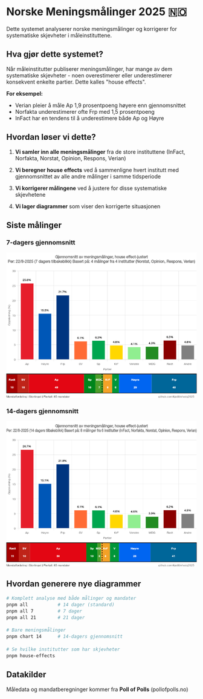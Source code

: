 # Norske Meningsmålinger 2025 🇳🇴

Dette systemet analyserer norske meningsmålinger og korrigerer for systematiske skjevheter i måleinstituttene.

## Hva gjør dette systemet?

Når måleinstitutter publiserer meningsmålinger, har mange av dem systematiske skjevheter - noen overestimerer eller underestimerer konsekvent enkelte partier. Dette kalles "house effects".

**For eksempel:**
- Verian pleier å måle Ap 1,9 prosentpoeng høyere enn gjennomsnittet
- Norfakta underestimerer ofte Frp med 1,5 prosentpoeng
- InFact har en tendens til å underestimere både Ap og Høyre

## Hvordan løser vi dette?

1. **Vi samler inn alle meningsmålinger** fra de store instituttene (InFact, Norfakta, Norstat, Opinion, Respons, Verian)

2. **Vi beregner house effects** ved å sammenligne hvert institutt med gjennomsnittet av alle andre målinger i samme tidsperiode

3. **Vi korrigerer målingene** ved å justere for disse systematiske skjevhetene

4. **Vi lager diagrammer** som viser den korrigerte situasjonen

## Siste målinger

### 7-dagers gjennomsnitt
![7-dagers meningsmålinger](charts/complete-2025-08-23-7day.png)

### 14-dagers gjennomsnitt  
![14-dagers meningsmålinger](charts/complete-2025-08-23-14day.png)

## Hvordan generere nye diagrammer

```bash
# Komplett analyse med både målinger og mandater
pnpm all           # 14 dager (standard)
pnpm all 7         # 7 dager
pnpm all 21        # 21 dager

# Bare meningsmålinger
pnpm chart 14      # 14-dagers gjennomsnitt

# Se hvilke institutter som har skjevheter
pnpm house-effects
```

## Datakilder

Måledata og mandatberegninger kommer fra **Poll of Polls** (pollofpolls.no)